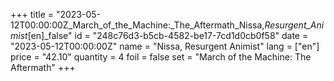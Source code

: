 +++
title = "2023-05-12T00:00:00Z_March_of_the_Machine:_The_Aftermath_Nissa,_Resurgent_Animist_[en]_false"
id = "248c76d3-b5cb-4582-be17-7cd1d0cb0f58"
date = "2023-05-12T00:00:00Z"
name = "Nissa, Resurgent Animist"
lang = ["en"]
price = "42.10"
quantity = 4
foil = false
set = "March of the Machine: The Aftermath"
+++
